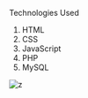 Technologies Used

1. HTML
2. CSS
3. JavaScript
4. PHP
5. MySQL

![z](https://github.com/lucasasr25/PHP-TASK/assets/90220811/e6c8d0e6-2cb5-485a-abda-4b5bf0a4e2b4)
